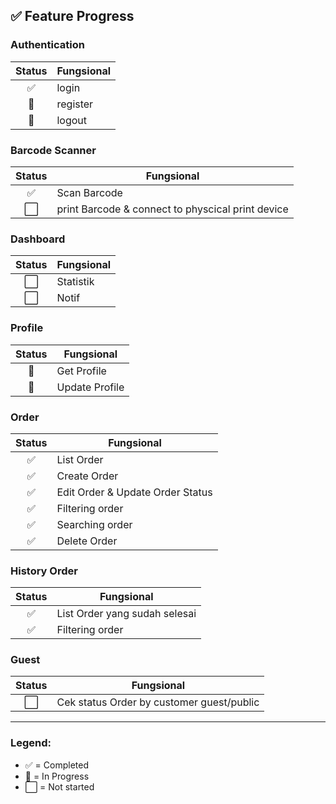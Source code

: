 ## ✅ Feature Progress

### Authentication

| Status | Fungsional |
|:------:|------------|
|   ✅    | login      |
|   🚧   | register   |
|   🚧   | logout     |

### Barcode Scanner

| Status | Fungsional                                        |
|:------:|---------------------------------------------------|
|   ✅    | Scan Barcode                                      |
|   ⬜    | print Barcode & connect to physcical print device |

### Dashboard

| Status | Fungsional |
|:------:|------------|
|   ⬜    | Statistik  |
|   ⬜    | Notif      |

### Profile

| Status | Fungsional     |
|:------:|----------------|
|   🚧   | Get Profile    |
|   🚧   | Update Profile |

### Order

| Status | Fungsional                       |
|:------:|----------------------------------|
|   ✅    | List Order                       |
|   ✅    | Create Order                     |
|   ✅    | Edit Order & Update Order Status |
|   ✅    | Filtering order                  |
|   ✅    | Searching order                  |
|   ✅    | Delete Order                     |

### History Order

| Status | Fungsional                    |
|:------:|-------------------------------|
|   ✅    | List Order yang sudah selesai |
|   ✅    | Filtering order               |

### Guest

| Status | Fungsional                                |
|:------:|-------------------------------------------|
|   ⬜    | Cek status Order by customer guest/public |

---

### Legend:

- ✅ = Completed
- 🚧 = In Progress
- ⬜ = Not started
